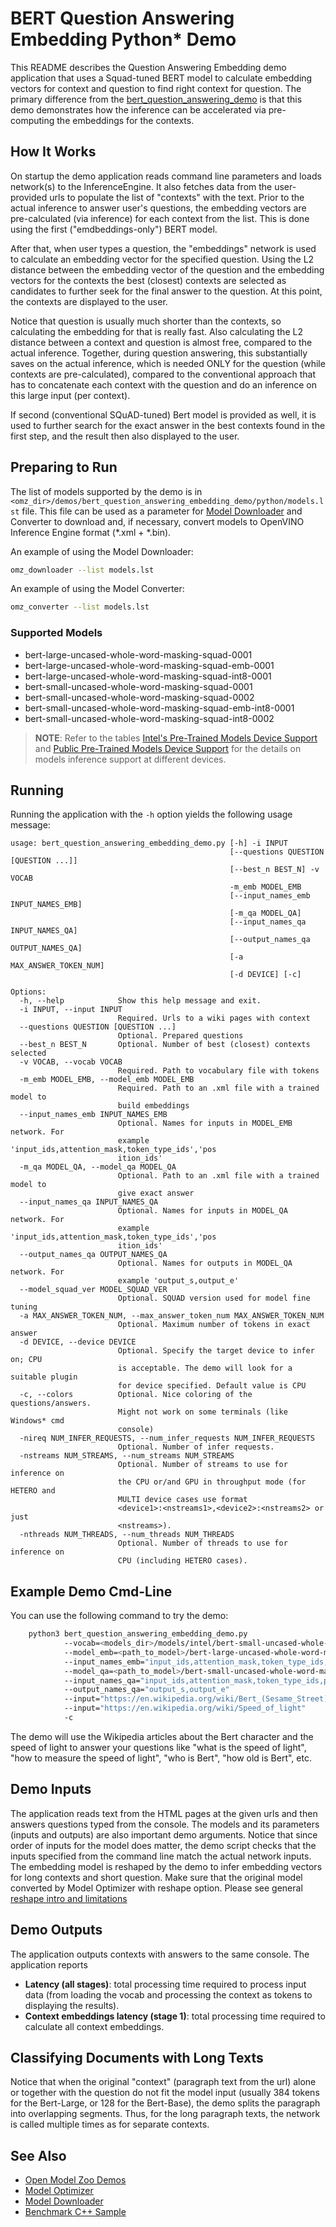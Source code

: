 # BERT Question Answering Embedding Python\* Demo

This README describes the Question Answering Embedding demo application that uses a Squad-tuned BERT model to calculate embedding vectors for context and question to find right context for question. The primary difference from the [bert_question_answering_demo](../../bert_question_answering_demo/python/README.md) is that this demo demonstrates how the inference can be accelerated via pre-computing the embeddings for the contexts.

## How It Works

On startup the demo application reads command line parameters and loads network(s) to the InferenceEngine.
It also fetches data from the user-provided urls to populate the list of "contexts" with the text.
Prior to the actual inference to answer user's questions, the embedding vectors are pre-calculated (via inference) for each context from the list.
This is done using the first ("emdbeddings-only") BERT model.

After that, when user types a question, the "embeddings" network is used to calculate an embedding vector for the specified question.
Using the L2 distance between the embedding vector of the question and the embedding vectors for the contexts the best (closest) contexts are selected
as candidates to further seek for the final answer to the question. At this point, the contexts are displayed to the user.

Notice that question is usually much shorter than the contexts, so calculating the embedding for that is really fast. Also calculating the L2 distance between a context and question is almost free, compared to the actual inference. Together, during question answering, this substantially saves on the actual inference, which is needed ONLY for the question (while contexts are pre-calculated), compared to the conventional approach that has to concatenate each context with the question and do an inference on this large input (per context).

If second (conventional SQuAD-tuned) Bert model is provided as well, it is used to further search for the exact answer in the best contexts found in the first step, and the result then also displayed to the user.

## Preparing to Run

The list of models supported by the demo is in `<omz_dir>/demos/bert_question_answering_embedding_demo/python/models.lst` file.
This file can be used as a parameter for [Model Downloader](../../../tools/model_tools/README.md) and Converter to download and, if necessary, convert models to OpenVINO Inference Engine format (\*.xml + \*.bin).

An example of using the Model Downloader:

```sh
omz_downloader --list models.lst
```

An example of using the Model Converter:

```sh
omz_converter --list models.lst
```

### Supported Models

* bert-large-uncased-whole-word-masking-squad-0001
* bert-large-uncased-whole-word-masking-squad-emb-0001
* bert-large-uncased-whole-word-masking-squad-int8-0001
* bert-small-uncased-whole-word-masking-squad-0001
* bert-small-uncased-whole-word-masking-squad-0002
* bert-small-uncased-whole-word-masking-squad-emb-int8-0001
* bert-small-uncased-whole-word-masking-squad-int8-0002

> **NOTE**: Refer to the tables [Intel's Pre-Trained Models Device Support](../../../models/intel/device_support.md) and [Public Pre-Trained Models Device Support](../../../models/public/device_support.md) for the details on models inference support at different devices.

## Running

Running the application with the `-h` option yields the following usage message:

```
usage: bert_question_answering_embedding_demo.py [-h] -i INPUT
                                                 [--questions QUESTION [QUESTION ...]]
                                                 [--best_n BEST_N] -v VOCAB
                                                 -m_emb MODEL_EMB
                                                 [--input_names_emb INPUT_NAMES_EMB]
                                                 [-m_qa MODEL_QA]
                                                 [--input_names_qa INPUT_NAMES_QA]
                                                 [--output_names_qa OUTPUT_NAMES_QA]
                                                 [-a MAX_ANSWER_TOKEN_NUM]
                                                 [-d DEVICE] [-c]

Options:
  -h, --help            Show this help message and exit.
  -i INPUT, --input INPUT
                        Required. Urls to a wiki pages with context
  --questions QUESTION [QUESTION ...]
                        Optional. Prepared questions
  --best_n BEST_N       Optional. Number of best (closest) contexts selected
  -v VOCAB, --vocab VOCAB
                        Required. Path to vocabulary file with tokens
  -m_emb MODEL_EMB, --model_emb MODEL_EMB
                        Required. Path to an .xml file with a trained model to
                        build embeddings
  --input_names_emb INPUT_NAMES_EMB
                        Optional. Names for inputs in MODEL_EMB network. For
                        example 'input_ids,attention_mask,token_type_ids','pos
                        ition_ids'
  -m_qa MODEL_QA, --model_qa MODEL_QA
                        Optional. Path to an .xml file with a trained model to
                        give exact answer
  --input_names_qa INPUT_NAMES_QA
                        Optional. Names for inputs in MODEL_QA network. For
                        example 'input_ids,attention_mask,token_type_ids','pos
                        ition_ids'
  --output_names_qa OUTPUT_NAMES_QA
                        Optional. Names for outputs in MODEL_QA network. For
                        example 'output_s,output_e'
  --model_squad_ver MODEL_SQUAD_VER
                        Optional. SQUAD version used for model fine tuning
  -a MAX_ANSWER_TOKEN_NUM, --max_answer_token_num MAX_ANSWER_TOKEN_NUM
                        Optional. Maximum number of tokens in exact answer
  -d DEVICE, --device DEVICE
                        Optional. Specify the target device to infer on; CPU
                        is acceptable. The demo will look for a suitable plugin
                        for device specified. Default value is CPU
  -c, --colors          Optional. Nice coloring of the questions/answers.
                        Might not work on some terminals (like Windows* cmd
                        console)
  -nireq NUM_INFER_REQUESTS, --num_infer_requests NUM_INFER_REQUESTS
                        Optional. Number of infer requests.
  -nstreams NUM_STREAMS, --num_streams NUM_STREAMS
                        Optional. Number of streams to use for inference on
                        the CPU or/and GPU in throughput mode (for HETERO and
                        MULTI device cases use format
                        <device1>:<nstreams1>,<device2>:<nstreams2> or just
                        <nstreams>).
  -nthreads NUM_THREADS, --num_threads NUM_THREADS
                        Optional. Number of threads to use for inference on
                        CPU (including HETERO cases).
```

## Example Demo Cmd-Line
You can use the following command to try the demo:

```sh
    python3 bert_question_answering_embedding_demo.py
            --vocab=<models_dir>/models/intel/bert-small-uncased-whole-word-masking-squad-0002/vocab.txt
            --model_emb=<path_to_model>/bert-large-uncased-whole-word-masking-squad-emb-0001.xml
            --input_names_emb="input_ids,attention_mask,token_type_ids,position_ids"
            --model_qa=<path_to_model>/bert-small-uncased-whole-word-masking-squad-0002.xml
            --input_names_qa="input_ids,attention_mask,token_type_ids,position_ids"
            --output_names_qa="output_s,output_e"
            --input="https://en.wikipedia.org/wiki/Bert_(Sesame_Street)"
            --input="https://en.wikipedia.org/wiki/Speed_of_light"
            -c
```

The demo will use the Wikipedia articles about the Bert character and the speed of light to answer your questions like
"what is the speed of light", "how to measure the speed of light", "who is Bert", "how old is Bert", etc.

## Demo Inputs

The application reads text from the HTML pages at the given urls and then answers questions typed from the console.
The models and its parameters (inputs and outputs) are also important demo arguments.
Notice that since order of inputs for the model does matter, the demo script checks that the inputs specified
from the command line match the actual network inputs.
The embedding model is reshaped by the demo to infer embedding vectors for long contexts and short question.
Make sure that the original model converted by Model Optimizer with reshape option.
Please see general [reshape intro and limitations](https://docs.openvino.ai/latest/_docs_IE_DG_ShapeInference.html)

## Demo Outputs

The application outputs contexts with answers to the same console.
The application reports

* **Latency (all stages)**: total processing time required to process input data (from loading the vocab and processing the context as tokens to displaying the results).
* **Context embeddings latency (stage 1)**: total processing time required to calculate all context embeddings.

## Classifying Documents with Long Texts

Notice that when the original "context" (paragraph text from the url) alone or together with the question do not fit the model input
(usually 384 tokens for the Bert-Large, or 128 for the Bert-Base), the demo splits the paragraph into overlapping segments.
Thus, for the long paragraph texts, the network is called multiple times as for separate contexts.

## See Also

* [Open Model Zoo Demos](../../README.md)
* [Model Optimizer](https://docs.openvino.ai/latest/_docs_MO_DG_Deep_Learning_Model_Optimizer_DevGuide.html)
* [Model Downloader](../../../tools/model_tools/README.md)
* [Benchmark C++ Sample](https://docs.openvino.ai/latest/_inference_engine_samples_benchmark_app_README.html)
